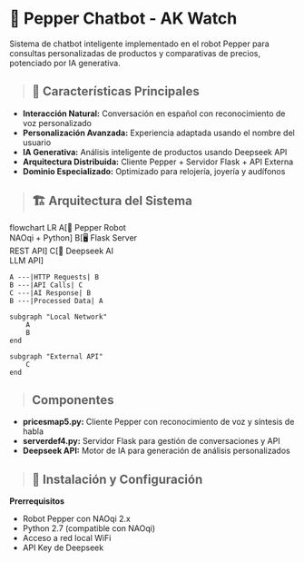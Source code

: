 # 🤖 Pepper Chatbot - AK Watch
Sistema de chatbot inteligente implementado en el robot Pepper para consultas personalizadas de productos y comparativas de precios, potenciado por IA generativa.

> ## 🌟 Características Principales
* **Interacción Natural:** Conversación en español con reconocimiento de voz personalizado
* **Personalización Avanzada:** Experiencia adaptada usando el nombre del usuario
* **IA Generativa:** Análisis inteligente de productos usando Deepseek API
* **Arquitectura Distribuida:** Cliente Pepper + Servidor Flask + API Externa
* **Dominio Especializado:** Optimizado para relojería, joyería y audífonos

> ## 🏗️ Arquitectura del Sistema
flowchart LR
    A[🤖 Pepper Robot<br/>NAOqi + Python] 
    B[🖥️ Flask Server<br/>REST API]
    C[🧠 Deepseek AI<br/>LLM API]
    
    A ---|HTTP Requests| B
    B ---|API Calls| C
    C ---|AI Response| B
    B ---|Processed Data| A
    
    subgraph "Local Network"
        A
        B
    end
    
    subgraph "External API"
        C
    end
    
> ## Componentes

* **pricesmap5.py:** Cliente Pepper con reconocimiento de voz y síntesis de habla
* **serverdef4.py:** Servidor Flask para gestión de conversaciones y API
* **Deepseek API:** Motor de IA para generación de análisis personalizados

> ## 🚀 Instalación y Configuración
**Prerrequisitos**

* Robot Pepper con NAOqi 2.x
* Python 2.7 (compatible con NAOqi)
* Acceso a red local WiFi
* API Key de Deepseek
